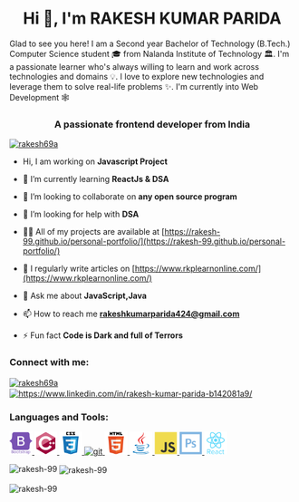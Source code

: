 <h1 align="center">Hi 👋, I'm RAKESH KUMAR PARIDA</h1>
<p>Glad to see you here!   
I am a Second year Bachelor of Technology (B.Tech.) Computer Science student 🎓 from Nalanda Institute of Technology 🏛. I'm a passionate learner who's always willing to learn and work across technologies and domains 💡. I love to explore new technologies and leverage them to solve real-life problems ✨. I'm currently into Web Development 🕸️ </p>
<h3 align="center">A passionate frontend developer from India</h3>

<p align="left"> <a href="https://twitter.com/rakesh69a" target="blank"><img src="https://img.shields.io/twitter/follow/rakesh69a?logo=twitter&style=for-the-badge" alt="rakesh69a" /></a> </p>

- Hi, I am working on **Javascript Project**

- 🌱 I’m currently learning **ReactJs & DSA**

- 👯 I’m looking to collaborate on **any open source program**

- 🤝 I’m looking for help with **DSA**

- 👨‍💻 All of my projects are available at [https://rakesh-99.github.io/personal-portfolio/](https://rakesh-99.github.io/personal-portfolio/)

- 📝 I regularly write articles on [https://www.rkplearnonline.com/](https://www.rkplearnonline.com/)

- 💬 Ask me about **JavaScript,Java**

- 📫 How to reach me **rakeshkumarparida424@gmail.com**

- ⚡ Fun fact **Code is Dark and full of Terrors**

<h3 align="left">Connect with me:</h3>
<p align="left">

<a href="https://twitter.com/rakesh69a" target="blank"><img align="center" src="https://raw.githubusercontent.com/rahuldkjain/github-profile-readme-generator/master/src/images/icons/Social/twitter.svg" alt="rakesh69a" height="30" width="40" /></a>
<a href="https://linkedin.com/in/https://www.linkedin.com/in/rakesh-kumar-parida-b142081a9/" target="blank"><img align="center" src="https://raw.githubusercontent.com/rahuldkjain/github-profile-readme-generator/master/src/images/icons/Social/linked-in-alt.svg" alt="https://www.linkedin.com/in/rakesh-kumar-parida-b142081a9/" height="30" width="40" /></a>
</p>

<h3 align="left">Languages and Tools:</h3>
<p align="left"> <a href="https://getbootstrap.com" target="_blank" rel="noreferrer"> <img src="https://raw.githubusercontent.com/devicons/devicon/master/icons/bootstrap/bootstrap-plain-wordmark.svg" alt="bootstrap" width="40" height="40"/> </a> <a href="https://www.w3schools.com/cpp/" target="_blank" rel="noreferrer"> <img src="https://raw.githubusercontent.com/devicons/devicon/master/icons/cplusplus/cplusplus-original.svg" alt="cplusplus" width="40" height="40"/> </a> <a href="https://www.w3schools.com/css/" target="_blank" rel="noreferrer"> <img src="https://raw.githubusercontent.com/devicons/devicon/master/icons/css3/css3-original-wordmark.svg" alt="css3" width="40" height="40"/> </a> <a href="https://git-scm.com/" target="_blank" rel="noreferrer"> <img src="https://www.vectorlogo.zone/logos/git-scm/git-scm-icon.svg" alt="git" width="40" height="40"/> </a>  <a href="https://www.w3.org/html/" target="_blank" rel="noreferrer"> <img src="https://raw.githubusercontent.com/devicons/devicon/master/icons/html5/html5-original-wordmark.svg" alt="html5" width="40" height="40"/> </a> <a href="https://www.java.com" target="_blank" rel="noreferrer"> <img src="https://raw.githubusercontent.com/devicons/devicon/master/icons/java/java-original.svg" alt="java" width="40" height="40"/> </a> <a href="https://developer.mozilla.org/en-US/docs/Web/JavaScript" target="_blank" rel="noreferrer"> <img src="https://raw.githubusercontent.com/devicons/devicon/master/icons/javascript/javascript-original.svg" alt="javascript" width="40" height="40"/> </a> <a href="https://www.photoshop.com/en" target="_blank" rel="noreferrer"> <img src="https://raw.githubusercontent.com/devicons/devicon/master/icons/photoshop/photoshop-line.svg" alt="photoshop" width="40" height="40"/> </a> <a href="https://reactjs.org/" target="_blank" rel="noreferrer"> <img src="https://raw.githubusercontent.com/devicons/devicon/master/icons/react/react-original-wordmark.svg" alt="react" width="40" height="40"/> </a> 

<p><img align="left" src="https://github-readme-stats.vercel.app/api/top-langs?username=rakesh-99&show_icons=true&locale=en&layout=compact" alt="rakesh-99" /></p>

<p>&nbsp;<img align="center" src="https://github-readme-stats.vercel.app/api?username=rakesh-99&show_icons=true&locale=en" alt="rakesh-99" /></p>

<p><img align="center" src="https://github-readme-streak-stats.herokuapp.com/?user=rakesh-99&" alt="rakesh-99" /></p>
